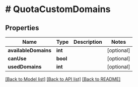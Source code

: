 # # QuotaCustomDomains

## Properties

Name | Type | Description | Notes
------------ | ------------- | ------------- | -------------
**availableDomains** | **int** |  | [optional]
**canUse** | **bool** |  | [optional]
**usedDomains** | **int** |  | [optional]

[[Back to Model list]](../../README.md#models) [[Back to API list]](../../README.md#endpoints) [[Back to README]](../../README.md)
